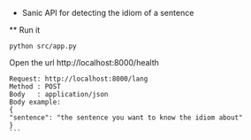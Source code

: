* Sanic API for detecting the idiom of a sentence

** Run it
```
python src/app.py
```
Open the url http://localhost:8000/health

````
Request: http://localhost:8000/lang 
Method : POST
Body   : application/json
Body example:
{
"sentence": "the sentence you want to know the idiom about"
}
```
